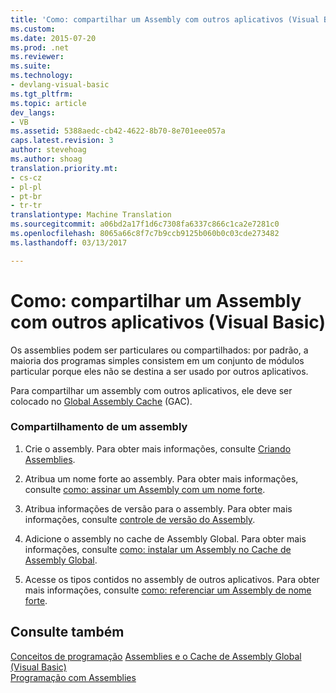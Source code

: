 ```yaml
---
title: 'Como: compartilhar um Assembly com outros aplicativos (Visual Basic) | Documentos do Microsoft'
ms.custom: 
ms.date: 2015-07-20
ms.prod: .net
ms.reviewer: 
ms.suite: 
ms.technology:
- devlang-visual-basic
ms.tgt_pltfrm: 
ms.topic: article
dev_langs:
- VB
ms.assetid: 5388aedc-cb42-4622-8b70-8e701eee057a
caps.latest.revision: 3
author: stevehoag
ms.author: shoag
translation.priority.mt:
- cs-cz
- pl-pl
- pt-br
- tr-tr
translationtype: Machine Translation
ms.sourcegitcommit: a06bd2a17f1d6c7308fa6337c866c1ca2e7281c0
ms.openlocfilehash: 8065a66c8f7c7b9ccb9125b060b0c03cde273482
ms.lasthandoff: 03/13/2017

---
```

# <a name="how-to-share-an-assembly-with-other-applications-visual-basic"></a>Como: compartilhar um Assembly com outros aplicativos (Visual Basic)
Os assemblies podem ser particulares ou compartilhados: por padrão, a maioria dos programas simples consistem em um conjunto de módulos particular porque eles não se destina a ser usado por outros aplicativos.  
  
 Para compartilhar um assembly com outros aplicativos, ele deve ser colocado no [Global Assembly Cache](http://msdn.microsoft.com/library/cf5eacd0-d3ec-4879-b6da-5fd5e4372202) (GAC).  
  
### <a name="sharing-an-assembly"></a>Compartilhamento de um assembly  
  
1.  Crie o assembly. Para obter mais informações, consulte [Criando Assemblies](http://msdn.microsoft.com/library/54832ee9-dca8-4c8b-913c-c0b9d265e9a4).  
  
2.  Atribua um nome forte ao assembly. Para obter mais informações, consulte [como: assinar um Assembly com um nome forte](http://msdn.microsoft.com/library/2c30799a-a826-46b4-a25d-c584027a6c67).  
  
3.  Atribua informações de versão para o assembly. Para obter mais informações, consulte [controle de versão do Assembly](https://msdn.microsoft.com/library/51ket42z).  
  
4.  Adicione o assembly no cache de Assembly Global. Para obter mais informações, consulte [como: instalar um Assembly no Cache de Assembly Global](http://msdn.microsoft.com/library/a7e6f091-d02c-49ba-b736-7295cb0eb743).  
  
5.  Acesse os tipos contidos no assembly de outros aplicativos. Para obter mais informações, consulte [como: referenciar um Assembly de nome forte](http://msdn.microsoft.com/library/4c6a406a-b5eb-44fa-b4ed-4e95bb95a813).  
  
## <a name="see-also"></a>Consulte também  
 [Conceitos de programação](../../../../visual-basic/programming-guide/concepts/index.md)
 [Assemblies e o Cache de Assembly Global (Visual Basic)](../../../../visual-basic/programming-guide/concepts/assemblies-gac/index.md)   
 [Programação com Assemblies](http://msdn.microsoft.com/library/25918b15-701d-42c7-95fc-c290d08648d6)
